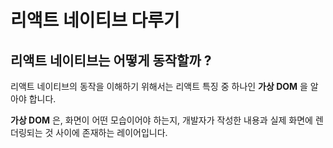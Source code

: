 # 리액트 네이티브 다루기

## 리액트 네이티브는 어떻게 동작할까 ?

리액트 네이티브의 동작을 이해하기 위해서는 리액트 특징 중 하나인 **가상 DOM** 을 알아야 합니다. 

**가상 DOM** 은, 화면이 어떤 모습이어야 하는지, 개발자가 작성한 내용과 실제 화면에 렌더링되는 것 사이에 존재하는 레이어입니다. 
<!--stackedit_data:
eyJoaXN0b3J5IjpbNDY1MDI5NDQ0LC04OTg1MzM2MzAsLTE5Nz
M3MzUyMjUsNzMwOTk4MTE2XX0=
-->